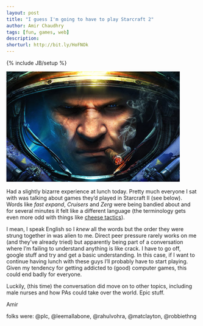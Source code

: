 ```yaml
---
layout: post
title: "I guess I'm going to have to play Starcraft 2"
author: Amir Chaudhry
tags: [fun, games, web]
description:
shorturl: http://bit.ly/HoFNOk
---
```

{% include JB/setup %}

![Starcraft 2](/images/starcraft2-face.jpg)

Had a slightly bizarre experience at lunch today. Pretty much everyone I sat with was talking about games they’d played in Starcraft II (see below). Words like *fast expand*, *Cruisers* and *Zerg* were being bandied about and for several minutes it felt like a different language (the terminology gets even more odd with things like [cheese tactics](http://www.google.co.uk/search?hl=en&q=cheese+tactic)).

I mean, I speak English so I *knew* all the words but the order they were strung together in was alien to me. Direct peer pressure rarely works on me (and they’ve already tried) but apparently being part of a conversation where I’m failing to understand anything is like crack. I have to go off, google stuff and try and get a basic understanding. In this case, if I want to continue having lunch with these guys I’ll probably have to start playing. Given my tendency for getting addicted to (good) computer games, this could end badly for everyone.

Luckily, (this time) the conversation did move on to other topics, including male nurses and how PAs could take over the world. Epic stuff.

Amir

<p class="footnote">folks were: @plc, @leemallabone, @rahulvohra, @matclayton, @robbiethng</p>
